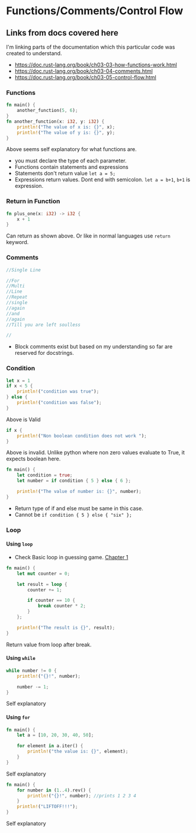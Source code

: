 # Functions/Comments/Control Flow

## Links from docs covered here

I'm linking parts of the documentation which this particular code was created to understand.

- <https://doc.rust-lang.org/book/ch03-03-how-functions-work.html>
- <https://doc.rust-lang.org/book/ch03-04-comments.html>
- <https://doc.rust-lang.org/book/ch03-05-control-flow.html>

### Functions

```rust
fn main() {
    another_function(5, 6);
}
fn another_function(x: i32, y: i32) {
    println!("The value of x is: {}", x);
    println!("The value of y is: {}", y);
}
```

Above seems self explanatory for what functions are.

- you must declare the type of each parameter.
- Functions contain statements and expressions
- Statements don't return value `let a = 5;`
- Expressions return values. Dont end with semicolon. `let a = b+1`, `b+1` is expression.

### Return in Function

```rust
fn plus_one(x: i32) -> i32 {
    x + 1
}
```

Can return as shown above. Or like in normal languages use `return` keyword.

### Comments

```rust
//Single Line

//For
//Multi
//Line
//Repeat
//single
//again
//and
//again
//Till you are left soulless

//
```

- Block comments exist but based on my understanding so far are reserved for docstrings.

### Condition

```rust
let x = 1
if x < 5 {
    println!("condition was true");
} else {
    println!("condition was false");
}
```

Above is Valid

```rust
if x {
    println!("Non boolean condition does not work ");
}
```

Above is invalid. Unlike python where non zero values evaluate to True, it expects boolean here.

```rust
fn main() {
    let condition = true;
    let number = if condition { 5 } else { 6 };

    println!("The value of number is: {}", number);
}
```

- Return type of if and else must be same in this case.
- Cannot be `if condition { 5 } else { "six" };`

### Loop

#### Using `loop`

- Check Basic loop in guessing game. [Chapter 1](../1_guessing_game/)

```rust
fn main() {
    let mut counter = 0;

    let result = loop {
        counter += 1;

        if counter == 10 {
            break counter * 2;
        }
    };

    println!("The result is {}", result);
}
```

Return value from loop after break.

#### Using `while`

```rust
while number != 0 {
    println!("{}!", number);

    number -= 1;
}
```

Self explanatory

#### Using `for`

```rust
fn main() {
    let a = [10, 20, 30, 40, 50];

    for element in a.iter() {
        println!("the value is: {}", element);
    }
}
```

Self explanatory

```Rust
fn main() {
    for number in (1..4).rev() {
        println!("{}!", number); //prints 1 2 3 4
    }
    println!("LIFTOFF!!!");
}
```

Self explanatory
